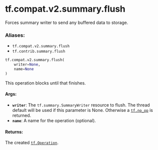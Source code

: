 <div itemscope itemtype="http://developers.google.com/ReferenceObject">
<meta itemprop="name" content="tf.compat.v2.summary.flush" />
<meta itemprop="path" content="Stable" />
</div>

# tf.compat.v2.summary.flush

Forces summary writer to send any buffered data to storage.

### Aliases:

* `tf.compat.v2.summary.flush`
* `tf.contrib.summary.flush`

``` python
tf.compat.v2.summary.flush(
    writer=None,
    name=None
)
```

<!-- Placeholder for "Used in" -->

This operation blocks until that finishes.

#### Args:


* <b>`writer`</b>: The `tf.summary.SummaryWriter` resource to flush.
  The thread default will be used if this parameter is None.
  Otherwise a <a href="../../../../tf/no_op.md"><code>tf.no_op</code></a> is returned.
* <b>`name`</b>: A name for the operation (optional).


#### Returns:

The created <a href="../../../../tf/Operation.md"><code>tf.Operation</code></a>.
